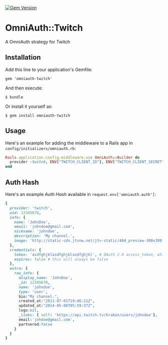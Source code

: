[![Gem Version](https://badge.fury.io/rb/omniauth-twitch.svg)](http://badge.fury.io/rb/omniauth-twitch)

# OmniAuth::Twitch

A OmniAuth strategy for Twitch

## Installation

Add this line to your application's Gemfile:

    gem 'omniauth-twitch'

And then execute:

    $ bundle

Or install it yourself as:

    $ gem install omniauth-twitch

## Usage

Here's an example for adding the middleware to a Rails app in `config/initializers/omniauth.rb`:

```ruby
Rails.application.config.middleware.use OmniAuth::Builder do
  provider :twitch, ENV["TWITCH_CLIENT_ID"], ENV["TWITCH_CLIENT_SECRET"]
end
```

## Auth Hash

Here's an example *Auth Hash* available in `request.env['omniauth.auth']`:

```ruby
{
  provider: 'twitch',
  uid: 12345678,
  info: {
    name: 'JohnDoe',
    email: 'johndoe@gmail.com',
    nickname: 'johndoe',
    description: 'My channel.',
    image: 'http://static-cdn.jtvnw.net/jtv-static/404_preview-300x300.png',
  },
  credentials: {
    token: 'asdfghjklasdfghjklasdfghjkl', # OAuth 2.0 access_token, which you may wish to store
    expires: false # this will always be false
  },
  extra: {
    raw_info: {
      display_name: 'JohnDoe',
      _id: 12345678,
      name: 'johndoe',
      type: 'user',
      bio:"My channel.",
      created_at:"2011-07-01T19:46:21Z",
      updated_at:"2014-05-06T05:59:37Z",
      logo:nil,
      _links: { self: 'https://api.twitch.tv/kraken/users/johndoe'},
      email:'johdoe@gmail.com',
      partnered:false
    }
  }
}
```
